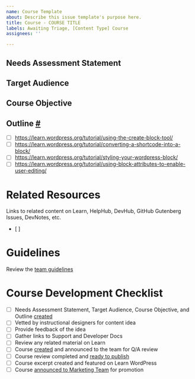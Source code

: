 ```yaml
---
name: Course Template
about: Describe this issue template's purpose here.
title: Course - COURSE TITLE
labels: Awaiting Triage, [Content Type] Course
assignees: ''

---
```


## Needs Assessment Statement
<!-- A needs assessment statement is a summary of the gaps in knowledge and skills that the course will address. It helps identify the actual learning needs of the students, align course objectives with the desired outcomes, and ensure the right type of content is used to optimize learning effectiveness and engagement. -->

## Target Audience
<!-- Describe the specific group of learners for whom the course is designed and intended. These learners usually share common characteristics, skill level, or professional goals, which enable the course creator to tailor the content and learning objectives to suit their needs. -->

## Course Objective
<!-- The course objective is a statement that describes the expected learning outcomes of the course. It is a concise statement that describes the knowledge and skills that the learners will acquire after completing the course. -->

## Outline <a href="#outline" id="outline">#</a>
<!-- The outline is a list of the topics that will be covered in the course. It is a high-level overview of the course content. Feel free to include links to exsiting content that will be used in the course. -->

- [ ] https://learn.wordpress.org/tutorial/using-the-create-block-tool/
- [ ] https://learn.wordpress.org/tutorial/converting-a-shortcode-into-a-block/
- [ ] https://learn.wordpress.org/tutorial/styling-your-wordpress-block/
- [ ] https://learn.wordpress.org/tutorial/using-block-attributes-to-enable-user-editing/

# Related Resources
Links to related content on Learn, HelpHub, DevHub, GitHub Gutenberg Issues, DevNotes, etc.
- [ ]

# Guidelines
Review the [team guidelines](https://make.wordpress.org/training/handbook/guidelines/)

# Course Development Checklist

- [ ] Needs Assessment Statement, Target Audience, Course Objective, and Outline [created](https://make.wordpress.org/training/handbook/courses/content-outline-and-draft/) 
- [ ] Vetted by instructional designers for content idea
- [ ] Provide feedback of the idea
- [ ] Gather links to Support and Developer Docs
- [ ] Review any related material on Learn
- [ ] Course [created](https://make.wordpress.org/training/handbook/courses/content-creation/) and announced to the team for Q/A review
- [ ] Course review completed and [ready to publish](https://make.wordpress.org/training/handbook/courses/publishing-a-course/)
- [ ] Course excerpt created and featured on Learn WordPress
- [ ] Course [announced to Marketing Team](https://docs.google.com/spreadsheets/d/1rY9gyA0KljjlinPE2B0S2qfsN8Nz24_N_KzqB5CrYZM/edit#gid=469255212) for promotion